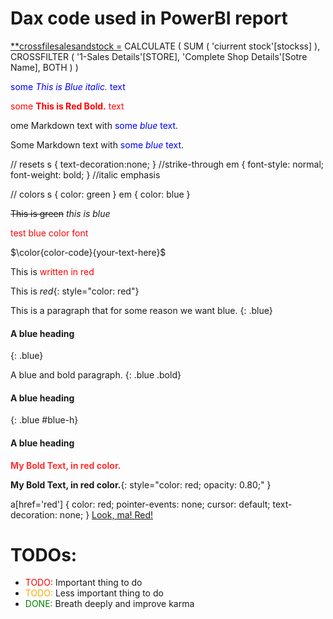 # Dax code used in PowerBI report

<a href="red">**crossfilesalesandstock =</a>
CALCULATE (
    SUM ( 'ciurrent stock'[stockss] ),
    CROSSFILTER ( '1-Sales Details'[STORE], 'Complete Shop Details'[Sotre Name], BOTH )
)



<span style="color:blue">some *This is Blue italic.* text</span>

<span style="color:red">some **This is Red Bold.** text</span>

ome Markdown text with <span style="color:blue">some *blue* text</span>.

<p>Some Markdown text with <span style="color:blue">some <em>blue</em> text</span>.</p>

// resets
s { text-decoration:none; } //strike-through
em { font-style: normal; font-weight: bold; } //italic emphasis


// colors
s { color: green }
em { color: blue }

~~This is green~~
_this is blue_

<font color='red'>test blue color font</font>

$\color{color-code}{your-text-here}$

This is <span style="color: red">written in red</span>

This is *red*{: style="color: red"}

This is a paragraph that for some reason we want blue.
{: .blue}

#### A blue heading
{: .blue}

A blue and bold paragraph.
{: .blue .bold}

#### A blue heading
{: .blue #blue-h}

<h4 class="blue" id="blue-h">A blue heading</h4>

<strong style="color: red; opacity: 0.80;">My Bold Text, in red color.</strong>

**My Bold Text, in red color.**{: style="color: red; opacity: 0.80;" }

a[href='red'] {
    color: red;
    pointer-events: none;
    cursor: default;
    text-decoration: none;
}
<a href="red">Look, ma! Red!</a>

<style>
r { color: Red }
o { color: Orange }
g { color: Green }
</style>

# TODOs:

- <r>TODO:</r> Important thing to do
- <o>TODO:</o> Less important thing to do
- <g>DONE:</g> Breath deeply and improve karma

